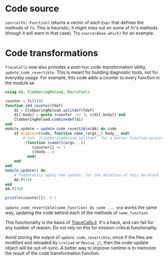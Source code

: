 # Code source

`source(fn::Function)` returns a vector of each `Expr` that defines the methods of `fn`.
This is heuristic; it might miss out on some of fn's methods (though it will warn in that
case). Try `source(Base.which)` for an example. 

# Code transformations

`TraceCalls` now also provides a post-hoc code-transformation utility,
`update_code_revertible`. This is meant for building diagnostic tools, not for everyday
usage. For example, this code adds a counter to every function in the module `AA`:

```julia
using AA, ClobberingReload, MacroTools

counter = fill(0)
function add_counter(fdef)
    di = ClobberingReload.splitdef(fdef)
    di[:body] = quote $counter .+= 1; $(di[:body]) end
    ClobberingReload.combinedef(di)
end
module_update = update_code_revertible(AA) do code
    if @capture(code, function name_(args__) body__ end)
        # See `?ClobberingReload.splitdef` for a better function-processing utility
        :(function $name($(args...))
            $counter[] += 1
            $(body...)
          end)
    end
end
module_update() do
    # Temporarily apply the update, for the duration of this do-block 
    AA.f(10)
end
AA.f(10)

println(counter[])  # 1
```

`update_code_revertible(some_function) do code ... end` works the same way, updating the code behind each of the methods of `some_function`.

This functionality is the basis of [TraceCalls.jl](https://github.com/cstjean/TraceCalls.jl). It's a hack, and can fail for any number of reason. Do not rely on this for mission-critical functionality.

Avoid storing the output of `update_code_revertible`, since if the files are modified
and reloaded by `creload` or `Revise.jl`, then the code-update object will be out-of-sync.
A better way to improve runtime is to memoize the result of the code transformation
function.
